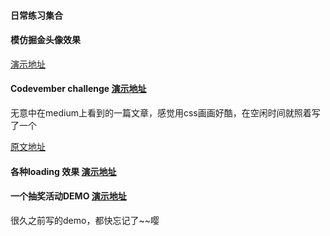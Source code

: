 #### 日常练习集合

#### 模仿掘金头像效果 
[演示地址](https://iamlqyfly.github.io/dailyStudy/animation/avatar.html)

#### Codevember challenge  [演示地址](https://iamlqyfly.github.io/dailyStudy/animation/drawMouse.html) 
<p style="font-size: 14px">无意中在medium上看到的一篇文章，感觉用css画画好酷，在空闲时间就照着写了一个<p>

[原文地址](https://blog.prototypr.io/how-i-started-drawing-css-images-3fd878675c89)

####  各种loading 效果 [演示地址](https://iamlqyfly.github.io/dailyStudy/animation/loading.html)

#### 一个抽奖活动DEMO [演示地址](https://iamlqyfly.github.io/dailyStudy/animation/lottery.html)
<p style="font-size:14px">很久之前写的demo，都快忘记了~~嘤</pgit>
